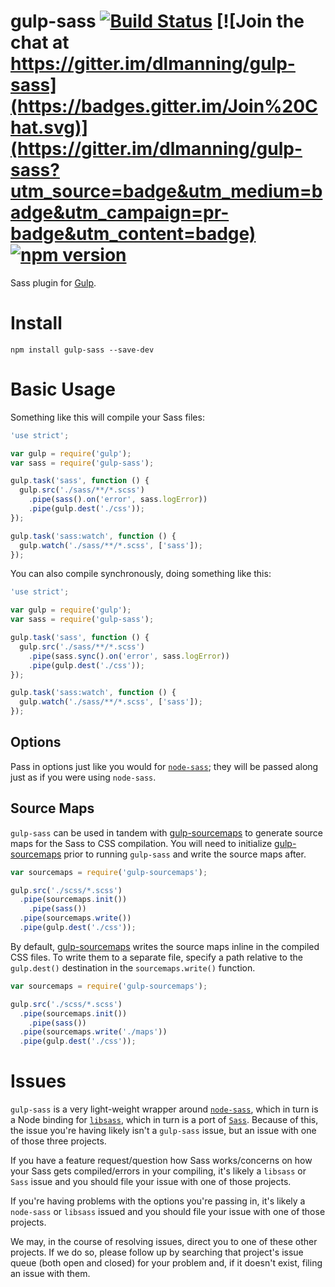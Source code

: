 # gulp-sass [![Build Status](https://travis-ci.org/dlmanning/gulp-sass.svg?branch=master)](https://travis-ci.org/dlmanning/gulp-sass) [![Join the chat at https://gitter.im/dlmanning/gulp-sass](https://badges.gitter.im/Join%20Chat.svg)](https://gitter.im/dlmanning/gulp-sass?utm_source=badge&utm_medium=badge&utm_campaign=pr-badge&utm_content=badge) [![npm version](https://badge.fury.io/js/gulp-sass.svg)](http://badge.fury.io/js/gulp-sass)

Sass plugin for [Gulp](https://github.com/gulpjs/gulp).

# Install

```
npm install gulp-sass --save-dev
```

# Basic Usage

Something like this will compile your Sass files:

```javascript
'use strict';

var gulp = require('gulp');
var sass = require('gulp-sass');

gulp.task('sass', function () {
  gulp.src('./sass/**/*.scss')
    .pipe(sass().on('error', sass.logError))
    .pipe(gulp.dest('./css'));
});

gulp.task('sass:watch', function () {
  gulp.watch('./sass/**/*.scss', ['sass']);
});
```

You can also compile synchronously, doing something like this:

```javascript
'use strict';

var gulp = require('gulp');
var sass = require('gulp-sass');

gulp.task('sass', function () {
  gulp.src('./sass/**/*.scss')
    .pipe(sass.sync().on('error', sass.logError))
    .pipe(gulp.dest('./css'));
});

gulp.task('sass:watch', function () {
  gulp.watch('./sass/**/*.scss', ['sass']);
});
```

## Options

Pass in options just like you would for [`node-sass`](https://github.com/sass/node-sass#options); they will be passed along just as if you were using `node-sass`.

## Source Maps

`gulp-sass` can be used in tandem with [gulp-sourcemaps](https://github.com/floridoo/gulp-sourcemaps) to generate source maps for the Sass to CSS compilation. You will need to initialize [gulp-sourcemaps](https://github.com/floridoo/gulp-sourcemaps) prior to running `gulp-sass` and write the source maps after.

```javascript
var sourcemaps = require('gulp-sourcemaps');

gulp.src('./scss/*.scss')
  .pipe(sourcemaps.init())
    .pipe(sass())
  .pipe(sourcemaps.write())
  .pipe(gulp.dest('./css'));
```

By default, [gulp-sourcemaps](https://github.com/floridoo/gulp-sourcemaps) writes the source maps inline in the compiled CSS files. To write them to a separate file, specify a path relative to the `gulp.dest()` destination in the `sourcemaps.write()` function.

```javascript
var sourcemaps = require('gulp-sourcemaps');

gulp.src('./scss/*.scss')
  .pipe(sourcemaps.init())
    .pipe(sass())
  .pipe(sourcemaps.write('./maps'))
  .pipe(gulp.dest('./css'));
```

# Issues

`gulp-sass` is a very light-weight wrapper around [`node-sass`](https://github.com/sass/node-sass), which in turn is a Node binding for [`libsass`](https://github.com/sass/libsass), which in turn is a port of [`Sass`](https://github.com/sass/sass). Because of this, the issue you're having likely isn't a `gulp-sass` issue, but an issue with one of those three projects.

If you have a feature request/question how Sass works/concerns on how your Sass gets compiled/errors in your compiling, it's likely a `libsass` or `Sass` issue and you should file your issue with one of those projects.

If you're having problems with the options you're passing in, it's likely a `node-sass` or `libsass` issued and you should file your issue with one of those projects.

We may, in the course of resolving issues, direct you to one of these other projects. If we do so, please follow up by searching that project's issue queue (both open and closed) for your problem and, if it doesn't exist, filing an issue with them.
